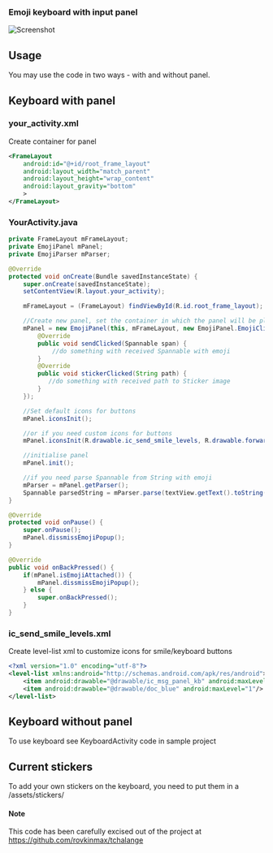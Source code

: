 ### Emoji keyboard with input panel
![Screenshot](https://github.com/frontiertsymbal/emoji_keyboard/blob/master/EmojiKeyboard.png)
## Usage
You may use the code in two ways - with and without panel.
## Keyboard with panel
### your_activity.xml
Create container for panel
``` xml
<FrameLayout
    android:id="@+id/root_frame_layout"
    android:layout_width="match_parent"
    android:layout_height="wrap_content"
    android:layout_gravity="bottom"
    >
</FrameLayout>
```
### YourActivity.java
``` java
private FrameLayout mFrameLayout;
private EmojiPanel mPanel;
private EmojiParser mParser;

@Override
protected void onCreate(Bundle savedInstanceState) {
	super.onCreate(savedInstanceState);
    setContentView(R.layout.your_activity);

    mFrameLayout = (FrameLayout) findViewById(R.id.root_frame_layout);

    //Create new panel, set the container in which the panel will be placed and set ClickCallback to receive Spanned string with emoji and path to sticker image.
    mPanel = new EmojiPanel(this, mFrameLayout, new EmojiPanel.EmojiClickCallback() {
        @Override
        public void sendClicked(Spannable span) {
            //do something with received Spannable with emoji
        }
        @Override
        public void stickerClicked(String path) {
           //do something with received path to Sticker image
        }
    });

    //Set default icons for buttons
    mPanel.iconsInit();

    //or if you need custom icons for buttons
    mPanel.iconsInit(R.drawable.ic_send_smile_levels, R.drawable.forward_blue);

    //initialise panel
    mPanel.init();

    //if you need parse Spannable from String with emoji
    mParser = mPanel.getParser();
    Spannable parsedString = mParser.parse(textView.getText().toString());
}

@Override
protected void onPause() {
    super.onPause();
    mPanel.dissmissEmojiPopup();
}

@Override
public void onBackPressed() {
    if(mPanel.isEmojiAttached()) {
        mPanel.dissmissEmojiPopup();
    } else {
        super.onBackPressed();
    }
}
```
### ic_send_smile_levels.xml
Create level-list xml to customize icons for smile/keyboard buttons
``` xml
<?xml version="1.0" encoding="utf-8"?>
<level-list xmlns:android="http://schemas.android.com/apk/res/android">
    <item android:drawable="@drawable/ic_msg_panel_kb" android:maxLevel="0"/>
    <item android:drawable="@drawable/doc_blue" android:maxLevel="1"/>
</level-list>
```
## Keyboard without panel
To use keyboard see KeyboardActivity code in sample project

## Current stickers
To add your own stickers on the keyboard, you need to put them in a /assets/stickers/

#### Note
This code has been carefully excised out of the project at https://github.com/rovkinmax/tchalange